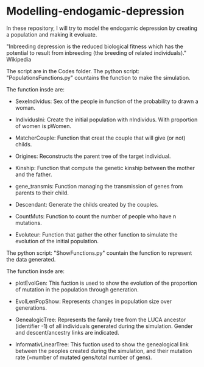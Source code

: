 # Modelling-endogamic-depression
In these repository, I will try to model the endogamic depression by creating a population and making it evoluate.

"Inbreeding depression is the reduced biological fitness which has the potential to result from inbreeding (the breeding of related individuals)." Wikipedia

The script are in the Codes folder.
The python script: "PopulationsFunctions.py" countains the function to make the simulation.

 The function insde are:
  
  - SexeIndividus: Sex of the people in function of the probability to drawn a woman.
  - IndividusIni: Create the initial population with nIndividus. With proportion of women is pWomen.
  - MatcherCouple: Function that creat the couple that will give (or not) childs.
    
  - Origines: Reconstructs the parent tree of the target individual.
    
  - Kinship: Function that compute the genetic kinship between the mother and the father.
    
  - gene_transmis: Function managing the transmission of genes from parents to their child.
    
  - Descendant: Generate the childs created by the couples.
    
  - CountMuts: Function to count the number of people who have n mutations.
    
  - Evoluteur: Function that gather the other function to simulate the evolution of the initial population.

The python script: "ShowFunctions.py" countain the function to represent the data generated.

 The function insde are:

  - plotEvolGen: This fuction is used to show the evolution of the proportion of mutation in the population through generation.

  - EvolLenPopShow: Represents changes in population size over generations.

  - GenealogicTree: Represents the family tree from the LUCA ancestor (identifier -1) of all individuals generated during the simulation. Gender and descent/ancestry links are indicated.

  - InformativLinearTree: This fuction used to show the genealogical link between the peoples created during the simulation, and their mutation rate (=number of mutated gens/total number of gens).






